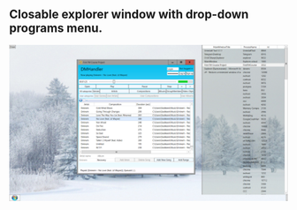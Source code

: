 ## Closable explorer window with drop-down programs menu.

<img src="Images/DesktopExplorer_3.png" width="640"/>